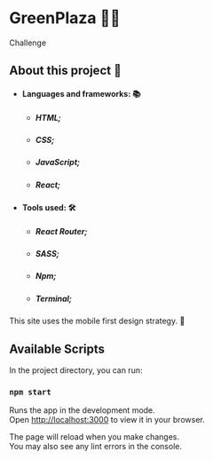 
# GreenPlaza 🏢🌲

Challenge 

## About this project 🧰

* #### Languages and frameworks: 📚
  * ##### HTML;
  * ##### CSS;
  * ##### JavaScript;
  * ##### React;

* #### Tools used: 🛠️
  * ##### React Router;
  * ##### SASS;
  * ##### Npm;
  * ##### Terminal;


This site uses the mobile first design strategy. 🤳



## Available Scripts

In the project directory, you can run:

### `npm start`

Runs the app in the development mode.\
Open [http://localhost:3000](http://localhost:3000) to view it in your browser.

The page will reload when you make changes.\
You may also see any lint errors in the console.


